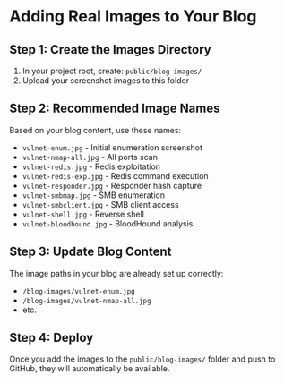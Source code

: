 # Adding Real Images to Your Blog

## Step 1: Create the Images Directory
1. In your project root, create: `public/blog-images/`
2. Upload your screenshot images to this folder

## Step 2: Recommended Image Names
Based on your blog content, use these names:
- `vulnet-enum.jpg` - Initial enumeration screenshot
- `vulnet-nmap-all.jpg` - All ports scan
- `vulnet-redis.jpg` - Redis exploitation
- `vulnet-redis-exp.jpg` - Redis command execution
- `vulnet-responder.jpg` - Responder hash capture
- `vulnet-smbmap.jpg` - SMB enumeration
- `vulnet-smbclient.jpg` - SMB client access
- `vulnet-shell.jpg` - Reverse shell
- `vulnet-bloodhound.jpg` - BloodHound analysis

## Step 3: Update Blog Content
The image paths in your blog are already set up correctly:
- `/blog-images/vulnet-enum.jpg`
- `/blog-images/vulnet-nmap-all.jpg`
- etc.

## Step 4: Deploy
Once you add the images to the `public/blog-images/` folder and push to GitHub, they will automatically be available.
